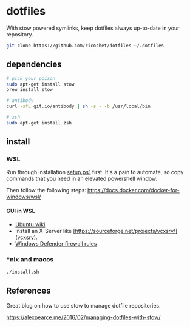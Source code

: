 # dotfiles

With stow powered symlinks, keep dotfiles always up-to-date in your repository.

```bash
git clone https://github.com/ricochet/dotfiles ~/.dotfiles
```

## dependencies

```bash
# pick your poison
sudo apt-get install stow
brew install stow

# antibody
curl -sfL git.io/antibody | sh -s - -b /usr/local/bin

# zsh
sudo apt-get install zsh
```

## install

### WSL

Run through installation [setup.ps1](./wsl/setup.ps1) first.
It's a pain to automate, so copy commands that you need in an
elevated powershell window.

Then follow the following steps: <https://docs.docker.com/docker-for-windows/wsl/>

#### GUI in WSL

- [Ubuntu wiki](https://wiki.ubuntu.com/WSL#Running_Graphical_Applications)
- Install an X-Server like [https://sourceforge.net/projects/vcxsrv/](vcxsrv).
- [Windows Defender firewall rules](https://github.com/cascadium/wsl-windows-toolbar-launcher#firewall-rules)

### *nix and macos

```bash
./install.sh
```

## References

Great blog on how to use stow to manage dotfile repositories.

<https://alexpearce.me/2016/02/managing-dotfiles-with-stow/>
